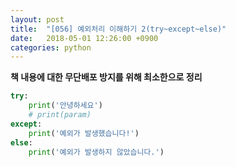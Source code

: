 ```yaml
---
layout: post
title:  "[056] 예외처리 이해하기 2(try~except~else)"
date:   2018-05-01 12:26:00 +0900
categories: python
---
```


**책 내용에 대한 무단배포 방지를 위해 최소한으로 정리**

```python
try:
    print('안녕하세요')
	# print(param)
except:
    print('예외가 발생했습니다!')
else:
    print('예외가 발생하지 않았습니다.')
```
